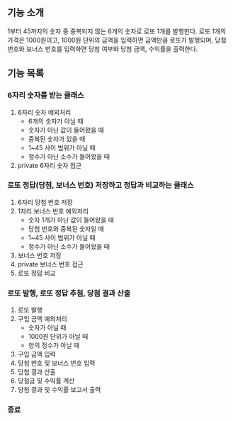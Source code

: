 ## 기능 소개

1부터 45까지의 숫자 중 중복되지 않는 6개의 숫자로 로또 1개를 발행한다.
로또 1개의 가격은 1000원이고, 1000원 단위의 금액을 입력하면 금액만큼 로또가 발행되며,
당첨 번호와 보너스 번호를 입력하면 당첨 여부와 당첨 금액, 수익률을 출력한다.

## 기능 목록

### 6자리 숫자를 받는 클래스

1. 6자리 숫자 예외처리
   - 6개의 숫자가 아닐 때
   - 숫자가 아닌 값이 들어왔을 때
   - 중복된 숫자가 있을 때
   - 1~45 사이 범위가 아닐 때
   - 정수가 아닌 소수가 들어왔을 때
2. private 6자리 숫자 접근

### 로또 정답(당첨, 보너스 번호) 저장하고 정답과 비교하는 클래스

1. 6자리 당첨 번호 저장
2. 1자리 보너스 번호 예외처리
   - 숫자 1개가 아닌 값이 들어왔을 때
   - 당첨 번호와 중복된 숫자일 때
   - 1~45 사이 범위가 아닐 때
   - 정수가 아닌 소수가 들어왔을 때
3. 보너스 번호 저장
4. private 보너스 번호 접근
5. 로또 정답 비교

### 로또 발행, 로또 정답 추첨, 당첨 결과 산출

1. 로또 발행
2. 구입 금액 예외처리
   - 숫자가 아닐 때
   - 1000원 단위가 아닐 때
   - 양의 정수가 아닐 때
3. 구입 금액 입력
4. 당첨 번호 및 보너스 번호 입력
5. 당첨 결과 산출
6. 당첨금 및 수익률 계산
7. 당첨 결과 및 수익률 보고서 출력

### 종료
